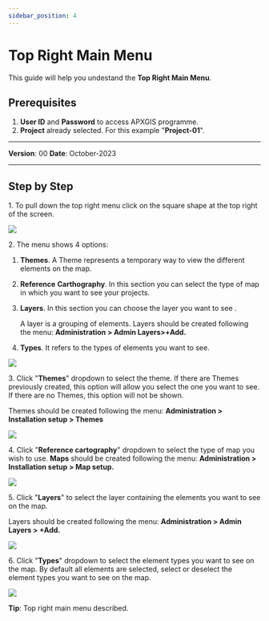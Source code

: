 ```yaml
---
sidebar_position: 4
---
```

# Top Right Main Menu

This guide will help you undestand the **Top Right Main Menu**.

## **Prerequisites**
1.	**User ID** and **Password** to access APXGIS programme.
2. **Project** already selected. For this example "**Project-01**".


------------

**Version**: 00
**Date**: October-2023

------------
## **Step by Step**

1\. To pull down the top right menu click on the square shape at the top right of the screen.

![](/img/GEN-MEN-02/GEN-MEN-02-STP-01.png)


2\. The menu shows 4 options:

1. **Themes**. A Theme represents a temporary way to view the different elements on the map.

2. **Reference** **Carthography**. In this section you can select the type of map in which you want to see your projects.

3. **Layers**. In this section you can choose the layer you want to see .

   A layer is a grouping of elements. Layers should be created following the menu: **Administration &gt; Admin Layers&gt;+Add.**

4. **Types**. It refers to the types of elements you want to see. 

![](/img/GEN-MEN-02/GEN-MEN-02-STP-02.png)


3\. Click "**Themes**" dropdown to select the theme. If there are Themes previously created, this option will allow you select the one you want to see. If there are no Themes, this option will not be shown.

Themes should be created following the menu: **Administration &gt; Installation setup &gt; Themes**

![](/img/GEN-MEN-02/GEN-MEN-02-STP-03.png)


4\. Click "**Reference cartography**" dropdown to select the type of map you wish to use. **Maps** should be created following the menu: **Administration &gt; Installation setup &gt; Map setup.**

![](/img/GEN-MEN-02/GEN-MEN-02-STP-04.png)


5\. Click "**Layers**" to select the layer containing the elements you want to see on the map.

Layers should be created following the menu: **Administration &gt; Admin Layers &gt; +Add.**

![](/img/GEN-MEN-02/GEN-MEN-02-STP-05.png)


6\. Click "**Types**" dropdown to select the element types you want to see on the map. By default all elements are selected, select or deselect the element types you want to see on the map.

![](/img/GEN-MEN-02/GEN-MEN-02-STP-06.png)


**Tip**: Top right main menu described.
